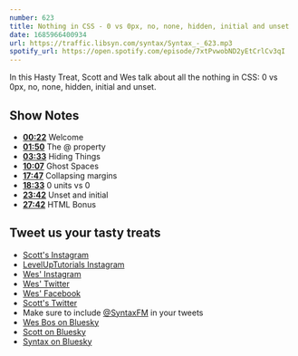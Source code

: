 ```yaml
---
number: 623
title: Nothing in CSS - 0 vs 0px, no, none, hidden, initial and unset
date: 1685966400934
url: https://traffic.libsyn.com/syntax/Syntax_-_623.mp3
spotify_url: https://open.spotify.com/episode/7xtPvwobND2yEtCrlCv3qI
---
```


In this Hasty Treat, Scott and Wes talk about all the nothing in CSS: 0 vs 0px, no, none, hidden, initial and unset.

## Show Notes

* **[00:22](#t=00:22)** Welcome
* **[01:50](#t=01:50)** The @ property
* **[03:33](#t=03:33)** Hiding Things
* **[10:07](#t=10:07)** Ghost Spaces
* **[17:47](#t=17:47)** Collapsing margins
* **[18:33](#t=18:33)** 0 units vs 0
* **[23:42](#t=23:42)** Unset and initial
* **[27:42](#t=27:42)** HTML Bonus

## Tweet us your tasty treats

* [Scott's Instagram](https://www.instagram.com/stolinski/)
* [LevelUpTutorials Instagram](https://www.instagram.com/LevelUpTutorials/)
* [Wes' Instagram](https://www.instagram.com/wesbos/)
* [Wes' Twitter](https://twitter.com/wesbos)
* [Wes' Facebook](https://www.facebook.com/wesbos.developer)
* [Scott's Twitter](https://twitter.com/stolinski)
* Make sure to include [@SyntaxFM](https://twitter.com/SyntaxFM) in your tweets
* [Wes Bos on Bluesky](https://bsky.app/profile/syntax.fm/wesbos.com)
* [Scott on Bluesky](https://bsky.app/profile/tolin.ski)
* [Syntax on Bluesky](https://bsky.app/profile/syntax.fm)
